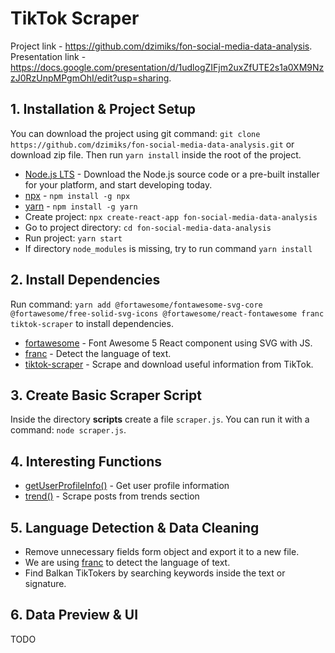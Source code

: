 # TikTok Scraper

Project link - https://github.com/dzimiks/fon-social-media-data-analysis.  
Presentation link - https://docs.google.com/presentation/d/1udlogZIFjm2uxZfUTE2s1a0XM9NzzJ0RzUnpMPgmOhI/edit?usp=sharing.

## 1. Installation & Project Setup

You can download the project using git command: `git clone https://github.com/dzimiks/fon-social-media-data-analysis.git` or download zip file. Then run `yarn install` inside the root of the project.

- [Node.js LTS](https://nodejs.org/en/download) - Download the Node.js source code or a pre-built installer for your platform, and start developing today.
- [npx](https://www.npmjs.com/package/npx) - `npm install -g npx`
- [yarn](https://yarnpkg.com/getting-started/install) - `npm install -g yarn`
- Create project: `npx create-react-app fon-social-media-data-analysis`
- Go to project directory: `cd fon-social-media-data-analysis`
- Run project: `yarn start`
- If directory `node_modules` is missing, try to run command `yarn install`

## 2. Install Dependencies

Run command: `yarn add @fortawesome/fontawesome-svg-core @fortawesome/free-solid-svg-icons @fortawesome/react-fontawesome franc tiktok-scraper` to install dependencies.

- [fortawesome](https://github.com/FortAwesome/react-fontawesome) - Font Awesome 5 React component using SVG with JS.
- [franc](https://www.npmjs.com/package/franc) - Detect the language of text.
- [tiktok-scraper](https://www.npmjs.com/package/tiktok-scraper) - Scrape and download useful information from TikTok.

## 3. Create Basic Scraper Script

Inside the directory **scripts** create a file `scraper.js`. You can run it with a command: `node scraper.js`.

## 4. Interesting Functions

- [getUserProfileInfo()](https://github.com/drawrowfly/tiktok-scraper/blob/master/examples/getSingleUserMeta.ts) - Get user profile information
- [trend()](https://github.com/drawrowfly/tiktok-scraper/blob/master/examples/getTrendingFeed.ts) - Scrape posts from trends section

## 5. Language Detection & Data Cleaning

- Remove unnecessary fields form object and export it to a new file.
- We are using [franc](https://www.npmjs.com/package/franc) to detect the language of text.
- Find Balkan TikTokers by searching keywords inside the text or signature.

## 6. Data Preview & UI

TODO

